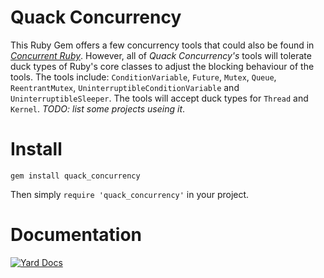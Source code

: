 # Quack Concurrency
This Ruby Gem offers a few concurrency tools that could also be found in [*Concurrent Ruby*](https://github.com/ruby-concurrency/concurrent-ruby). However, all of *Quack Concurrency's* tools will tolerate duck types of Ruby's core classes to adjust the blocking behaviour of the tools. The tools include: `ConditionVariable`, `Future`, `Mutex`, `Queue`, `ReentrantMutex`, `UninterruptibleConditionVariable` and `UninterruptibleSleeper`. The tools will accept duck types for `Thread` and `Kernel`. *TODO: list some projects useing it*.

# Install
`gem install quack_concurrency`

Then simply `require 'quack_concurrency'` in your project.

# Documentation
[![Yard Docs](https://img.shields.io/badge/yard-docs-blue.svg?style=for-the-badge)](http://www.rubydoc.info/gems/quack_concurrency)
